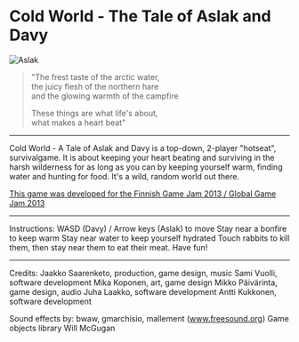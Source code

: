Cold World - The Tale of Aslak and Davy
=======================================

![Aslak](http://globalgamejam.org/sites/default/files/styles/large/public/screenshots/2013/2013-01-26%2017.47.36.jpg)

> "The frest taste of the arctic water,  
the juicy flesh of the northern hare  
and the glowing warmth of the campfire 
>
> These things are what life's about,  
what makes a heart beat" 

---------

Cold World - A Tale of Aslak and Davy is a top-down, 2-player "hotseat", survivalgame. It is about keeping your heart beating and surviving in the harsh wilderness for as long as you can by keeping yourself warm, finding water and hunting for food. It's a wild, random world out there.

[This game was developed for the Finnish Game Jam 2013 / Global Game Jam 2013](http://globalgamejam.org/2013/cold-world-tale-aslak-and-davy)

----

Instructions:
WASD (Davy) / Arrow keys (Aslak) to move
Stay near a bonfire to keep warm
Stay near water to keep yourself hydrated
Touch rabbits to kill them, then stay near them to eat their meat.
Have fun!

-----

Credits:
Jaakko Saarenketo, production, game design, music
Sami Vuolli, software development
Mika Koponen, art, game design
Mikko Päivärinta, game design, audio
Juha Laakko, software development
Antti Kukkonen, software development

Sound effects by: bwaw, gmarchisio, mallement (www.freesound.org)
Game objects library Will McGugan
